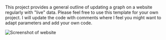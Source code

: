 This project provides a general outline of updating a graph on a website regularly with "live" data.
Please feel free to use this template for your own project.
I will update the code with comments where I feel you might want to adapt parameters and add your own code.

![Screenshot of website](https://repository-images.githubusercontent.com/374259378/4f6e7d80-c695-11eb-9963-3531e4bf51e2)

